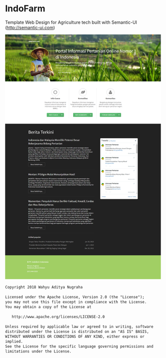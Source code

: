 IndoFarm
========

Template Web Design for Agriculture tech built with Semantic-UI (http://semantic-ui.com)

![Screenshot](https://raw.githubusercontent.com/wahyuogel/indofarm/master/screenshot-indofarm.png)

```
Copyright 2018 Wahyu Aditya Nugraha

Licensed under the Apache License, Version 2.0 (the "License");
you may not use this file except in compliance with the License.
You may obtain a copy of the License at

   http://www.apache.org/licenses/LICENSE-2.0

Unless required by applicable law or agreed to in writing, software
distributed under the License is distributed on an "AS IS" BASIS,
WITHOUT WARRANTIES OR CONDITIONS OF ANY KIND, either express or implied.
See the License for the specific language governing permissions and
limitations under the License.
```
